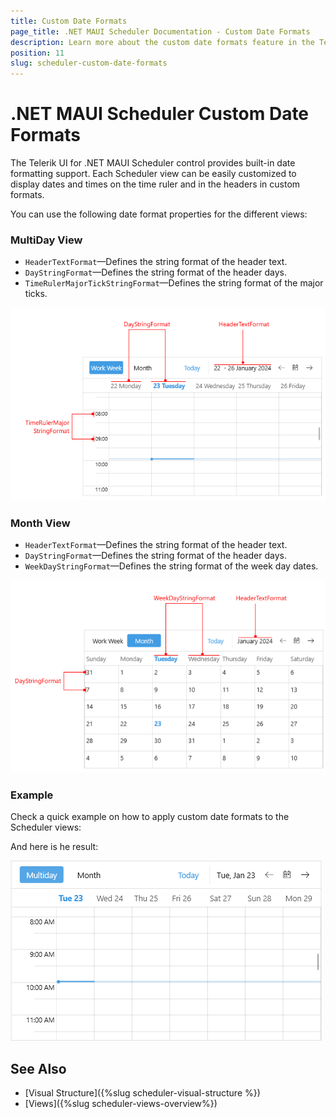 ```yaml
---
title: Custom Date Formats
page_title: .NET MAUI Scheduler Documentation - Custom Date Formats
description: Learn more about the custom date formats feature in the Telerik UI for .NET MAUI Scheduler control.
position: 11
slug: scheduler-custom-date-formats
---
```


# .NET MAUI Scheduler Custom Date Formats

The Telerik UI for .NET MAUI Scheduler control provides built-in date formatting support. Each Scheduler view can be easily customized to display dates and times on the time ruler and in the headers in custom formats.

You can use the following date format properties for the different views:

### MultiDay View

* `HeaderTextFormat`&mdash;Defines the string format of the header text.
* `DayStringFormat`&mdash;Defines the string format of the header days.
* `TimeRulerMajorTickStringFormat`&mdash;Defines the string format of the major ticks.

![Telerik .NET MAUI Scheduler Date Formats Multiday View](images/scheduler-customformats-multiday.png)

### Month View

* `HeaderTextFormat`&mdash;Defines the string format of the header text.
* `DayStringFormat`&mdash;Defines the string format of the header days.
* `WeekDayStringFormat`&mdash;Defines the string format of the week day dates.

![Telerik .NET MAUI Scheduler Date Formats Month View](images/scheduler-customformats-monthview.png)

### Example

Check a quick example on how to apply custom date formats to the Scheduler views:

<snippet id='scheduler-custom-date-formats' />

And here is he result:

![Telerik .NET MAUI Scheduler Custom Date Formats](images/scheduler-customformats-applied-multiday.png)

## See Also

- [Visual Structure]({%slug scheduler-visual-structure %}) 
- [Views]({%slug scheduler-views-overview%})